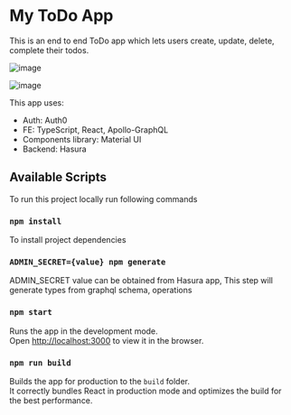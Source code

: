 # My ToDo App

This is an end to end ToDo app which lets users create, update, delete, complete their todos.

![image](https://user-images.githubusercontent.com/26832886/147627203-33848128-e542-43fc-b1c5-3d354d279e38.png)

![image](https://user-images.githubusercontent.com/26832886/147627210-817a3d3e-5107-4df4-aa35-649978fdaf07.png)

This app uses:

- Auth: Auth0
- FE: TypeScript, React, Apollo-GraphQL
- Components library: Material UI
- Backend: Hasura

## Available Scripts

To run this project locally run following commands

### `npm install`

To install project dependencies

### `ADMIN_SECRET={value} npm generate`

ADMIN_SECRET value can be obtained from Hasura app, This step will generate types from graphql schema, operations

### `npm start`

Runs the app in the development mode.\
Open [http://localhost:3000](http://localhost:3000) to view it in the browser.

### `npm run build`

Builds the app for production to the `build` folder.\
It correctly bundles React in production mode and optimizes the build for the best performance.


